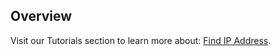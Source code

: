 ## Overview

Visit our Tutorials section to learn more about: [Find IP Address](/tutorial/find-ip-address/).